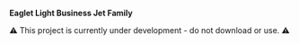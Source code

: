 **Eaglet Light Business Jet Family**

:warning: This project is currently under development - do not download or use. :warning:
